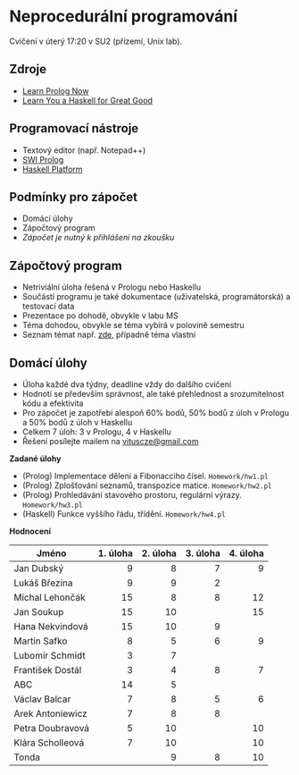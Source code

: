 Neprocedurální programování
===========================

Cvičení v úterý 17:20 v SU2 (přízemí, Unix lab).

Zdroje
------

- [Learn Prolog Now](http://www.learnprolognow.org/)
- [Learn You a Haskell for Great Good](http://learnyouahaskell.com/)

Programovací nástroje
---------------------

- Textový editor (např. Notepad++)
- [SWI Prolog](http://www.swi-prolog.org/)
- [Haskell Platform](https://www.haskell.org/platform/)

Podmínky pro zápočet
--------------------

- Domácí úlohy
- Zápočtový program
- *Zápočet je nutný k přihlášení na zkoušku*

Zápočtový program
-----------------

- Netriviální úloha řešená v Prologu nebo Haskellu
- Součástí programu je také dokumentace (uživatelská, programátorská) a testovací data
- Prezentace po dohodě, obvykle v labu MS
- Téma dohodou, obvykle se téma vybírá v polovině semestru
- Seznam témat např. [zde](http://kti.mff.cuni.cz/~hric/vyuka/pl_prikl_win.pdf), případně téma vlastní 

Domácí úlohy
------------

- Úloha každé dva týdny, deadline vždy do dalšího cvičení
- Hodnotí se především správnost, ale také přehlednost a srozumitelnost kódu a efektivita
- Pro zápočet je zapotřebí alespoň 60% bodů, 50% bodů z úloh v Prologu a 50% bodů z úloh v Haskellu
- Celkem 7 úloh: 3 v Prologu, 4 v Haskellu
- Řešení posílejte mailem na vituscze@gmail.com

**Zadané úlohy**

- (Prolog) Implementace dělení a Fibonacciho čísel. `Homework/hw1.pl`
- (Prolog) Zplošťování seznamů, transpozice matice. `Homework/hw2.pl`
- (Prolog) Prohledávání stavového prostoru, regulární výrazy. `Homework/hw3.pl`
- (Haskell) Funkce vyššího řádu, třídění. `Homework/hw4.pl`

**Hodnocení**

| Jméno             | 1. úloha | 2. úloha | 3. úloha | 4. úloha |
| ----------------- | --------:| --------:| --------:| --------:|
| Jan Dubský        |        9 |        8 |        7 |        9 |
| Lukáš Březina     |        9 |        9 |        2 |          |
| Michal Lehončák   |       15 |        8 |        8 |       12 |
| Jan Soukup        |       15 |       10 |          |       15 |
| Hana Nekvindová   |       15 |       10 |        9 |          |
| Martin Safko      |        8 |        5 |        6 |        9 |
| Lubomír Schmidt   |        3 |        7 |          |          |
| František Dostál  |        3 |        4 |        8 |        7 |
| ABC               |       14 |        5 |          |          |
| Václav Balcar     |        7 |        8 |        5 |        6 |
| Arek Antoniewicz  |        7 |        8 |        8 |          |
| Petra Doubravová  |        5 |       10 |          |       10 |
| Klára Scholleová  |        7 |       10 |          |       10 |
| Tonda             |          |        9 |        8 |       10 |
